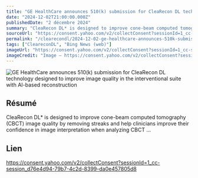 ```yaml
---
title: "GE HealthCare announces 510(k) submission for CleaRecon DL technology designed to improve image quality in the interventional suite with AI-based reconstruction"
date: "2024-12-02T21:00:00.000Z"
publishedDate: "2 décembre 2024"
summary: "CleaRecon DL* is designed to improve cone-beam computed tomography (CBCT) image quality by removing streaks and help clinicians improve their confidence in image interpretation when analyzing CBCT ..."
sourceUrl: "https://consent.yahoo.com/v2/collectConsent?sessionId=1_cc-session_d76e4d94-79b7-4c2d-8399-da0e457805d8"
permalink: "/clearecondl/2024-12-02-ge-healthcare-announces-510k-submission-for-clearecon-dl-technology-designed-to-"
tags: ["CleareconDL", "Bing News (web)"]
imageUrl: "https://consent.yahoo.com/v2/collectConsent?sessionId=1_cc-session_d76e4d94-79b7-4c2d-8399-da0e457805d8"
imageCredit: "Image — https://consent.yahoo.com/v2/collectConsent?sessionId=1_cc-session_d76e4d94-79b7-4c2d-8399-da0e457805d8"
---
```


![GE HealthCare announces 510(k) submission for CleaRecon DL technology designed to improve image quality in the interventional suite with AI-based reconstruction](https://consent.yahoo.com/v2/collectConsent?sessionId=1_cc-session_d76e4d94-79b7-4c2d-8399-da0e457805d8)

## Résumé

CleaRecon DL* is designed to improve cone-beam computed tomography (CBCT) image quality by removing streaks and help clinicians improve their confidence in image interpretation when analyzing CBCT ...

## Lien

https://consent.yahoo.com/v2/collectConsent?sessionId=1_cc-session_d76e4d94-79b7-4c2d-8399-da0e457805d8
